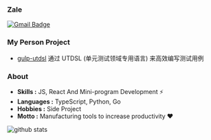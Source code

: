 ### Zale 
[![Gmail Badge](https://img.shields.io/badge/-zaleguo@gmail.com-c14438?style=flat-square&logo=Gmail&logoColor=white&link=mailto:zaleguo@gmail.com)](mailto:zaleguo@gmail.com)

### My Person Project

- [gulp-utdsl](https://github.com/zaleGZL/gulp-utdsl) 通过 UTDSL (单元测试领域专用语言) 来高效编写测试用例

### About

-  **Skills :** JS, React And Mini-program Development :zap:
-  **Languages :** TypeScript, Python, Go
-  **Hobbies :** Side Project
-  **Motto :** Manufacturing tools to increase productivity :heart: 


![github stats](https://github-readme-stats.vercel.app/api?username=zaleGZL&show_icons=true)


